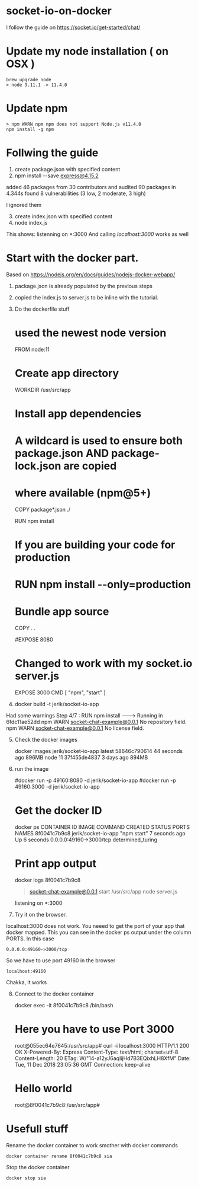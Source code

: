 # socket-io-on-docker

I follow the guide on https://socket.io/get-started/chat/

# Update my node installation ( on OSX )

	brew upgrade node
	> node 9.11.1 -> 11.4.0

# Update npm 

	> npm WARN npm npm does not support Node.js v11.4.0
	npm install -g npm

# Follwing the guide

1. create package.json with specified content
2. npm install --save express@4.15.2

added 46 packages from 30 contributors and audited 90 packages in 4.344s
found 8 vulnerabilities (3 low, 2 moderate, 3 high)

I ignored them 

3. create index.json with specified content
4. node index.js

This shows: listenning on \*:3000
And calling _localhost:3000_ works as well

# Start with the docker part. 
Based on https://nodejs.org/en/docs/guides/nodejs-docker-webapp/

1. package.json is already populated by the previous steps

2. copied the index.js to server.js to be inline with the tutorial. 

3. Do the dockerfile stuff

	# used the newest node version 
	FROM node:11

	# Create app directory
	WORKDIR /usr/src/app

	# Install app dependencies
	# A wildcard is used to ensure both package.json AND package-lock.json are copied
	# where available (npm@5+)
	COPY package*.json ./

	RUN npm install
	# If you are building your code for production
	# RUN npm install --only=production

	# Bundle app source
	COPY . .

	#EXPOSE 8080
	# Changed to work with my socket.io server.js
	EXPOSE 3000
	CMD [ "npm", "start" ]

4. docker build -t jerik/socket-io-app

Had some warnings
	Step 4/7 : RUN npm install
	 ---> Running in 6fdc11ae52dd
	npm WARN socket-chat-example@0.0.1 No repository field.
	npm WARN socket-chat-example@0.0.1 No license field.

5. Check the docker images

	docker images
	jerik/socket-io-app      latest              58646c790614        44 seconds ago      896MB
	node                     11                  37f455de4837        3 days ago          894MB

6. run the image

	#docker run -p 49160:8080 -d jerik/socket-io-app
	#docker run -p 49160:3000 -d jerik/socket-io-app

	# Get the docker ID
	docker ps
	CONTAINER ID        IMAGE                 COMMAND             CREATED             STATUS              PORTS                     NAMES
	8f0041c7b9c8        jerik/socket-io-app   "npm start"         7 seconds ago       Up 6 seconds        0.0.0.0:49160->3000/tcp   determined_turing

	# Print app output
	docker logs 8f0041c7b9c8

	> socket-chat-example@0.0.1 start /usr/src/app
	> node server.js

	listening on *:3000

7. Try it on the browser. 
	
localhost:3000 does not work. You neeed to get the port of your app that docker mapped. This you can see in the
docker ps output under the column PORTS. In this case  

	0.0.0.0:49160->3000/tcp

So we have to use port 49160 in the browser

	localhost:49160 

Chakka, it works

8. Connect to the docker container 

	docker exec -it 8f0041c7b9c8 /bin/bash

	# Here you have to use Port 3000
	root@055ec64e7645:/usr/src/app# curl -i localhost:3000
	HTTP/1.1 200 OK
	X-Powered-By: Express
	Content-Type: text/html; charset=utf-8
	Content-Length: 20
	ETag: W/"14-a12yJ6aqIijHd7B3EQixhLH8XfM"
	Date: Tue, 11 Dec 2018 23:05:36 GMT
	Connection: keep-alive

	<h1>Hello world</h1>root@8f0041c7b9c8:/usr/src/app#


# Usefull stuff

Rename the docker container to work smother with docker commands

	docker container rename 8f0041c7b9c8 sia

Stop the docker container

	docker stop sia
